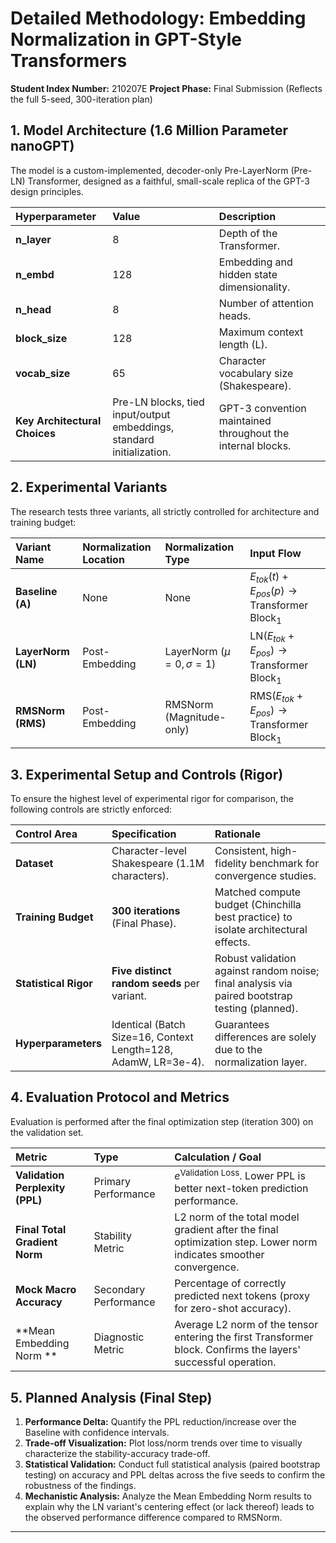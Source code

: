 # Detailed Methodology: Embedding Normalization in GPT-Style Transformers

**Student Index Number:** 210207E
**Project Phase:** Final Submission (Reflects the full 5-seed, 300-iteration plan)

## 1. Model Architecture (1.6 Million Parameter nanoGPT)

The model is a custom-implemented, decoder-only Pre-LayerNorm (Pre-LN) Transformer, designed as a faithful, small-scale replica of the GPT-3 design principles.

| Hyperparameter | Value | Description |
| :--- | :--- | :--- |
| **n_layer** | 8 | Depth of the Transformer. |
| **n_embd** | 128 | Embedding and hidden state dimensionality. |
| **n_head** | 8 | Number of attention heads. |
| **block_size** | 128 | Maximum context length (L). |
| **vocab_size** | 65 | Character vocabulary size (Shakespeare). |
| **Key Architectural Choices** | Pre-LN blocks, tied input/output embeddings, standard initialization. | GPT-3 convention maintained throughout the internal blocks. |

## 2. Experimental Variants

The research tests three variants, all strictly controlled for architecture and training budget:

| Variant Name | Normalization Location | Normalization Type | Input Flow |
| :--- | :--- | :--- | :--- |
| **Baseline (A)** | None | None | $E_{tok}(t) + E_{pos}(p) \rightarrow \text{Transformer Block}_1$ |
| **LayerNorm (LN)** | Post-Embedding | LayerNorm ($\mu=0, \sigma=1$) | $\text{LN}(E_{tok} + E_{pos}) \rightarrow \text{Transformer Block}_1$ |
| **RMSNorm (RMS)** | Post-Embedding | RMSNorm (Magnitude-only) | $\text{RMS}(E_{tok} + E_{pos}) \rightarrow \text{Transformer Block}_1$ |

## 3. Experimental Setup and Controls (Rigor)

To ensure the highest level of experimental rigor for comparison, the following controls are strictly enforced:

| Control Area | Specification | Rationale |
| :--- | :--- | :--- |
| **Dataset** | Character-level Shakespeare (1.1M characters). | Consistent, high-fidelity benchmark for convergence studies. |
| **Training Budget** | **300 iterations** (Final Phase). | Matched compute budget (Chinchilla best practice) to isolate architectural effects. |
| **Statistical Rigor** | **Five distinct random seeds** per variant. | Robust validation against random noise; final analysis via paired bootstrap testing (planned). |
| **Hyperparameters** | Identical (Batch Size=16, Context Length=128, AdamW, LR=3e-4). | Guarantees differences are solely due to the normalization layer. |

## 4. Evaluation Protocol and Metrics

Evaluation is performed after the final optimization step (iteration 300) on the validation set.

| Metric | Type | Calculation / Goal |
| :--- | :--- | :--- |
| **Validation Perplexity (PPL)** | Primary Performance | $e^{\text{Validation Loss}}$. Lower PPL is better next-token prediction performance. |
| **Final Total Gradient Norm** | Stability Metric | L2 norm of the total model gradient after the final optimization step. Lower norm indicates smoother convergence. |
| **Mock Macro Accuracy** | Secondary Performance | Percentage of correctly predicted next tokens (proxy for zero-shot accuracy). |
| **Mean Embedding Norm ** | Diagnostic Metric | Average L2 norm of the tensor entering the first Transformer block. Confirms the layers' successful operation. |

## 5. Planned Analysis (Final Step)

1.  **Performance Delta:** Quantify the PPL reduction/increase over the Baseline with confidence intervals.
2.  **Trade-off Visualization:** Plot loss/norm trends over time to visually characterize the stability-accuracy trade-off.
3.  **Statistical Validation:** Conduct full statistical analysis (paired bootstrap testing) on accuracy and PPL deltas across the five seeds to confirm the robustness of the findings.
4.  **Mechanistic Analysis:** Analyze the Mean Embedding Norm results to explain why the LN variant's centering effect (or lack thereof) leads to the observed performance difference compared to RMSNorm.

---
